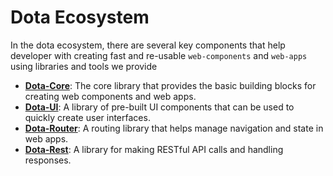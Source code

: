 # Dota Ecosystem
In the dota ecosystem, there are several key components that help developer with
creating fast and re-usable `web-components` and `web-apps` using libraries and tools
we provide

- **<a href="https://github.com/ayu-sh-kr/dota-core" target="_blank">Dota-Core</a>**: The core library that provides the basic building blocks for creating web components and web apps.
- **<a href="https://github.com/ayu-sh-kr/dota-ui" target="_blank">Dota-UI</a>**: A library of pre-built UI components that can be used to quickly create user interfaces.
- **<a href="https://github.com/ayu-sh-kr/dota-router" target="_blank">Dota-Router</a>**: A routing library that helps manage navigation and state in web apps.
- **<a href="https://github.com/ayu-sh-kr/dota-rest" target="_blank">Dota-Rest</a>**: A library for making RESTful API calls and handling responses.